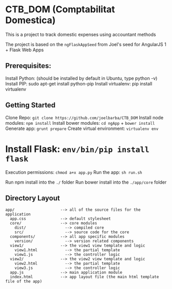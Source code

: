 <h1>CTB_DOM (Comptabilitat Domestica)</h1>

This is a project to track domestic expenses using accountant methods

The project is based on the `ngFlaskAppSeed` from Joel's seed for AngularJS 1 + Flask Web Apps

## Prerequisites:
Install Python: (should be installed by default in Ubuntu, type python -v)
Install PIP: sudo apt-get install python-pip
Install virtualenv: pip install virtualenv


## Getting Started

Clone Repo:                 `git clone https://github.com/joelbarba/CTB_DOM`
Install node modules:       `npm install`
Install bower modules:      `cd ngApp` + `bower install`
Generate app:               `grunt prepare`
Create virtual environment: `virtualenv env`
# Install Flask:              `env/bin/pip install flask`
Execution permissions:      `chmod a+x app.py`
Run the app:                `sh run.sh`



Run npm install into the `./` folder
Run bower install into the `./app/core` folder




## Directory Layout

```
app/                    --> all of the source files for the application
  app.css               --> default stylesheet
  core/                 --> core modules  
    dist/                 --> compiled core
    src/                  --> source code for the core
  components/           --> all app specific modules
    version/              --> version related components
  view1/                --> the view1 view template and logic
    view1.html            --> the partial template
    view1.js              --> the controller logic
  view2/                --> the view2 view template and logic
    view2.html            --> the partial template
    view3.js              --> the controller logic
  app.js                --> main application module
  index.html            --> app layout file (the main html template file of the app)
```

